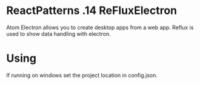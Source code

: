 # ReactPatterns .14 ReFluxElectron

Atom Electron allows you to create desktop apps from a web app. Reflux is used to show data handling with electron.



# Using

If running on windows set the project location in config.json.
